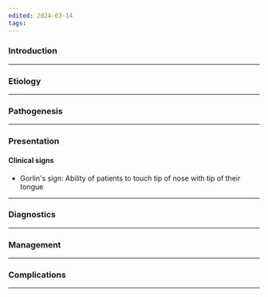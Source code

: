 ```yaml
---
edited: 2024-03-14
tags:
---
```

### Introduction


---
### Etiology


---
### Pathogenesis


---
### Presentation

#### Clinical signs
- Gorlin's sign: Ability of patients to touch tip of nose with tip of their tongue

---
### Diagnostics


---
### Management


---

### Complications


---
